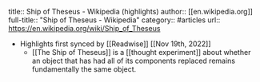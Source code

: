 title:: Ship of Theseus - Wikipedia (highlights)
author:: [[en.wikipedia.org]]
full-title:: "Ship of Theseus - Wikipedia"
category:: #articles
url:: https://en.wikipedia.org/wiki/Ship_of_Theseus

- Highlights first synced by [[Readwise]] [[Nov 19th, 2022]]
	- [[The Ship of Theseus]] is a [[thought experiment]] about whether an object that has had all of its components replaced remains fundamentally the same object.